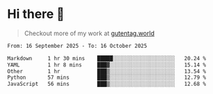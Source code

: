 # Hi there 👋

> Checkout more of my work at [gutentag.world](https://www.gutentag.world)

<!--
**samgutentag/samgutentag** is a ✨ _special_ ✨ repository because its `README.md` (this file) appears on your GitHub profile.

Here are some ideas to get you started:

- 🔭 I’m currently working on ...
- 🌱 I’m currently learning ...
- 👯 I’m looking to collaborate on ...
- 🤔 I’m looking for help with ...
- 💬 Ask me about ...
- 📫 How to reach me: ...
- 😄 Pronouns: ...
- ⚡ Fun fact: ...
-->

<!-- https://github.com/marketplace/actions/profile-readme-development-stats -->
<!--START_SECTION:waka-->

```txt
From: 16 September 2025 - To: 16 October 2025

Markdown     1 hr 30 mins    █████░░░░░░░░░░░░░░░░░░░░   20.24 %
YAML         1 hr 8 mins     ███▓░░░░░░░░░░░░░░░░░░░░░   15.14 %
Other        1 hr            ███▒░░░░░░░░░░░░░░░░░░░░░   13.54 %
Python       57 mins         ███▒░░░░░░░░░░░░░░░░░░░░░   12.79 %
JavaScript   56 mins         ███▒░░░░░░░░░░░░░░░░░░░░░   12.68 %
```

<!--END_SECTION:waka-->
